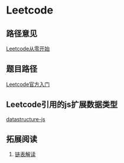 # Leetcode

## 路径意见
[Leetcode从零开始](https://www.zhihu.com/question/321738058/answer/1279464192)

## 题目路径
[Leetcode官方入门](https://leetcode-cn.com/leetbook/read/top-interview-questions-easy/x6w3ds/)

## Leetcode引用的js扩展数据类型
[datastructure-js](https://github.com/datastructures-js)

## 拓展阅读
1. [链表解读](https://lucifer.ren/leetcode/thinkings/linked-list.html)